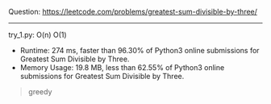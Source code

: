 Question: https://leetcode.com/problems/greatest-sum-divisible-by-three/

---

try_1.py: O(n) O(1)

* Runtime: 274 ms, faster than 96.30% of Python3 online submissions for Greatest Sum Divisible by Three.
* Memory Usage: 19.8 MB, less than 62.55% of Python3 online submissions for Greatest Sum Divisible by Three.

> greedy
